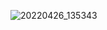 ![20220426_135343](https://user-images.githubusercontent.com/100521999/165285928-8cea7a2d-4b27-4397-9d29-c44aca4980cd.jpg)
